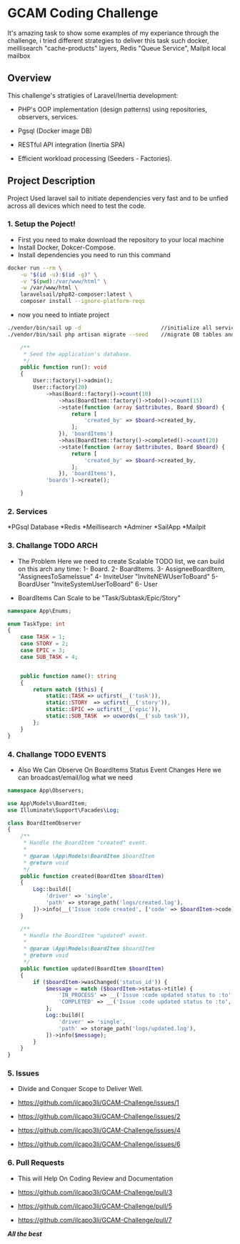 
# GCAM Coding Challenge

It's amazing task to show some examples of my experiance through the challenge, i tried different strategies to deliver this task 
such docker, meillisearch "cache-products" layers, Redis "Queue Service", Mailpit local mailbox
## Overview

This challenge's stratigies of Laravel/Inertia development:

* PHP's OOP implementation (design patterns)
  using repositories, observers, services.

* Pgsql (Docker image DB)

* RESTful API integration (Inertia SPA)

* Efficient workload processing (Seeders - Factories).

## Project Description

Project Used laravel sail to initiate dependencies very fast and to be unfied across all devices which need to test the code.

### 1. Setup the Poject!

* First you need to make download the repository to your local machine
* Install Docker, Dokcer-Compose.
* Install dependencies you need to run this command

```sh
docker run --rm \
    -u "$(id -u):$(id -g)" \
    -v "$(pwd):/var/www/html" \
    -w /var/www/html \
    laravelsail/php82-composer:latest \
    composer install --ignore-platform-reqs
```

* now you need to intiate project

```sh
./vendor/bin/sail up -d                         //initialize all services from docker compose file 
./vendor/bin/sail php artisan migrate --seed    //migrate DB tables and Seed Factories Faker Data
```

```php
    /**
     * Seed the application's database.
     */
    public function run(): void
    {
        User::factory()->admin();
        User::factory(20)
            ->has(Board::factory()->count(10)
                ->has(BoardItem::factory()->todo()->count(15)
                ->state(function (array $attributes, Board $board) {
                    return [
                        'created_by' => $board->created_by,
                    ];
                }), 'boardItems')
                ->has(BoardItem::factory()->completed()->count(20)
                ->state(function (array $attributes, Board $board) {
                    return [
                        'created_by' => $board->created_by,
                    ];
                }), 'boardItems'),
            'boards')->create();

    }
```

### 2. Services
*PGsql Database
*Redis
*Meillisearch
*Adminer
*SailApp
*Mailpit

### 3. Challange TODO ARCH

* The Problem Here we need to create Scalable TODO list, we can build on this arch any time:
 1-  Board.
 2-  BoardItems.
 3-  AssigneeBoardItem, "AssigneesToSameIssue"
 4-  InviteUser "InviteNEWUserToBoard"
 5-  BoardUser "InviteSystemUserToBoard"
 6-  User

* BoardItems Can Scale to be "Task/Subtask/Epic/Story"

```php
namespace App\Enums;

enum TaskType: int
{
    case TASK = 1;
    case STORY = 2;
    case EPIC = 3;
    case SUB_TASK = 4;


    public function name(): string
    {
        return match ($this) {
            static::TASK => ucfirst(__('task')),
            static::STORY  => ucfirst(__('story')),
            static::EPIC => ucfirst(__('epic')),
            static::SUB_TASK  => ucwords(__('sub task')),
        };
    }
}
```

### 4. Challange TODO EVENTS

* Also We Can Observe On BoardItems Status Event Changes Here we can broadcast/email/log what we need

```php
namespace App\Observers;

use App\Models\BoardItem;
use Illuminate\Support\Facades\Log;

class BoardItemObserver
{
    /**
     * Handle the BoardItem "created" event.
     *
     * @param \App\Models\BoardItem $boardItem
     * @return void
     */
    public function created(BoardItem $boardItem)
    {
        Log::build([
            'driver' => 'single',
            'path' => storage_path('logs/created.log'),
        ])->info(__('Issue :code created', ['code' => $boardItem->code]));
    }

    /**
     * Handle the BoardItem "updated" event.
     *
     * @param \App\Models\BoardItem $boardItem
     * @return void
     */
    public function updated(BoardItem $boardItem)
    {
        if ($boardItem->wasChanged('status_id')) {
            $message = match ($boardItem->status->title) {
                'IN_PROCESS' => __('Issue :code updated status to :to', ['code' => $boardItem->code, 'to' => $boardItem->status->title]),
                'COMPLETED' => __('Issue :code updated status to :to', ['code' => $boardItem->code, 'to' => $boardItem->status->title]),
            };
            Log::build([
                'driver' => 'single',
                'path' => storage_path('logs/updated.log'),
            ])->info($message);
        }
    }
}
```

### 5. Issues

* Divide and Conquer Scope to Deliver Well.

* https://github.com/ilcapo3li/GCAM-Challenge/issues/1

* https://github.com/ilcapo3li/GCAM-Challenge/issues/2

* https://github.com/ilcapo3li/GCAM-Challenge/issues/4

* https://github.com/ilcapo3li/GCAM-Challenge/issues/6

### 6. Pull Requests

* This will Help On Coding Review and Documentation

* https://github.com/ilcapo3li/GCAM-Challenge/pull/3

* https://github.com/ilcapo3li/GCAM-Challenge/pull/5

* https://github.com/ilcapo3li/GCAM-Challenge/pull/7

***All the best***
